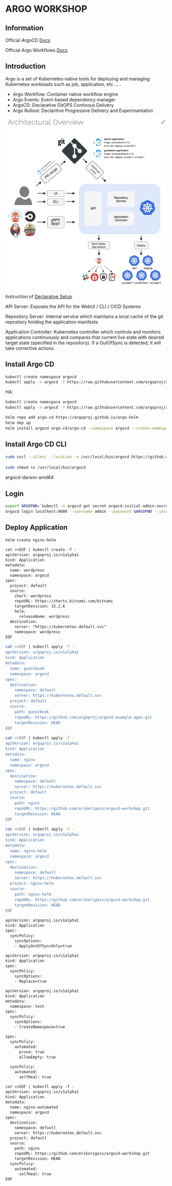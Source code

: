 # ARGO WORKSHOP

## Information
Official ArgoCD [Docs](https://argo-cd.readthedocs.io/en/stable/)

Official Argo Workflows [Docs](https://argoproj.github.io/argo-workflows/)

## Introduction

Argo is a set of Kubernetes-native tools for deploying and managing Kubernetes workloads such as job, application, etc ... .

- Argo Workflow: Container native workflow engine
- Argo Events: Event-based dependency manager
- ArgoCD: Declarative GitOPS Continous Delivery
- Argo Rollout: Declaritive Progressive Delivery and Experimantation

![](assets/arch.png)

Instruction of [Declarative Setup](https://argo-cd.readthedocs.io/en/stable/operator-manual/declarative-setup/#quick-reference)

API Server: Exposes the API for the WebUI / CLI / CICD Systems

Repository Server: Internal service which maintains a local cache of the git repository holding the application manifests

Application Controller: Kubernetes controller which controls and monitors applications continuously and compares that current live state with desired target state (specified in the repository). If a OutOfSync is detected, it will take corrective actions.

## Install Argo CD

```bash
kubectl create namespace argocd
kubectl apply -n argocd -f https://raw.githubusercontent.com/argoproj/argo-cd/v2.5.0/manifests/install.yaml
```

HA:

```bash
kubectl create namespace argocd
kubectl apply -n argocd -f https://raw.githubusercontent.com/argoproj/argo-cd/v2.5.0/manifests/ha/install.yaml
```

```bash
helm repo add argo-cd https://argoproj.github.io/argo-helm
helm dep up
helm install argocd argo-cd/argo-cd --namespace argocd --create-namespace
```

## Install Argo CD CLI
```bash
sudo curl --silent --location -o /usr/local/bin/argocd https://github.com/argoproj/argo-cd/releases/download/v2.5.0/argocd-linux-amd64

sudo chmod +x /usr/local/bin/argocd
```
argocd-darwin-amd64

## Login
```bash
export ARGOPWD=`kubectl -n argocd get secret argocd-initial-admin-secret -o jsonpath="{.data.password}" | base64 -d`
argocd login localhost:8080 --username admin --password $ARGOPWD --insecure
```

## Deploy Application
```bash
helm create nginx-helm
```

```
cat <<EOF | kubectl create -f -
apiVersion: argoproj.io/v1alpha1
kind: Application
metadata:
  name: wordpress
  namespace: argocd
spec:
  project: default
  source:
    chart: wordpress
    repoURL: https://charts.bitnami.com/bitnami
    targetRevision: 15.2.6
    helm:
      releaseName: wordpress
  destination:
    server: "https://kubernetes.default.svc"
    namespace: wordpress
EOF
```

```bash
cat <<EOF | kubectl apply -f -
apiVersion: argoproj.io/v1alpha1
kind: Application
metadata:
  name: guestbook
  namespace: argocd
spec:
  destination:
    namespace: default
    server: https://kubernetes.default.svc
  project: default
  source:
    path: guestbook
    repoURL: https://github.com/argoproj/argocd-example-apps.git
    targetRevision: HEAD
EOF
```

```bash
cat <<EOF | kubectl apply -f -
apiVersion: argoproj.io/v1alpha1
kind: Application
metadata:
  name: nginx
  namespace: argocd
spec:
  destination:
    namespace: default
    server: https://kubernetes.default.svc
  project: default
  source:
    path: nginx
    repoURL: https://github.com/erikorigoss/argocd-workshop.git
    targetRevision: HEAD
EOF
```

```bash
cat <<EOF | kubectl apply -f -
apiVersion: argoproj.io/v1alpha1
kind: Application
metadata:
  name: nginx-helm
  namespace: argocd
spec:
  destination:
    namespace: default
    server: https://kubernetes.default.svc
  project: nginx-helm
  source:
    path: nginx-helm
    repoURL: https://github.com/erikorigoss/argocd-workshop.git
    targetRevision: HEAD
EOF
```

```
apiVersion: argoproj.io/v1alpha1
kind: Application
spec:
  syncPolicy:
    syncOptions:
    - ApplyOutOfSyncOnly=true
```

```
apiVersion: argoproj.io/v1alpha1
kind: Application
spec:
  syncPolicy:
    syncOptions:
    - Replace=true
```

```
apiVersion: argoproj.io/v1alpha1
kind: Application
metadata:
  namespace: test
spec:
  syncPolicy:
    syncOptions:
    - CreateNamespace=true
```

```
spec:
  syncPolicy:
    automated:
      prune: true
      allowEmpty: true
```

```spec:
  syncPolicy:
    automated:
      selfHeal: true
```

```
cat <<EOF | kubectl apply -f -
apiVersion: argoproj.io/v1alpha1
kind: Application
metadata:
  name: nginx-automated
  namespace: argocd
spec:
  destination:
    namespace: default
    server: https://kubernetes.default.svc
  project: default
  source:
    path: nginx
    repoURL: https://github.com/erikorigoss/argocd-workshop.git
    targetRevision: HEAD
  syncPolicy:
    automated:
      selfHeal: true
EOF
```